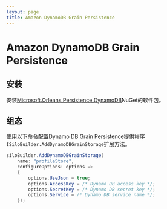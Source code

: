 ```yaml
---
layout: page
title: Amazon DynamoDB Grain Persistence
---
```


# Amazon DynamoDB Grain Persistence

## 安装

安装[Microsoft.Orleans.Persistence.DynamoDB](https://www.nuget.org/packages/Microsoft.Orleans.Persistence.DynamoDB)NuGet的软件包。

## 组态

使用以下命令配置Dynamo DB Grain Persistence提供程序`ISiloBuilder.AddDynamoDBGrainStorage`扩展方法。

``` csharp
siloBuilder.AddDynamoDBGrainStorage(
    name: "profileStore",
    configureOptions: options =>
    {
        options.UseJson = true;
        options.AccessKey = /* Dynamo DB access key */;
        options.SecretKey = /* Dynamo DB secret key */;
        options.Service = /* Dynamo DB service name */;
    });
```
